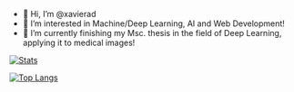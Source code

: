 - 👋 Hi, I’m @xavierad
- 👀 I’m interested in Machine/Deep Learning, AI and Web Development!
- 🌱 I’m currently finishing my Msc. thesis in the field of Deep Learning, applying it to medical images!
<!-- - 💞️ I’m looking to collaborate on ...
- 📫 How to reach me ... --->


[![Stats](https://github-readme-stats.vercel.app/api?username=xavierad&include_all_commits&count_private=true&show_icons=true&theme=merko)](https://github.com/anuraghazra/github-readme-stats)

[![Top Langs](https://github-readme-stats.vercel.app/api/top-langs/?username=xavierad&layout=compact&theme=merko)](https://github.com/anuraghazra/github-readme-stats)


<!---
xavierad/xavierad is a ✨ special ✨ repository because its `README.md` (this file) appears on your GitHub profile.
You can click the Preview link to take a look at your changes.
--->
